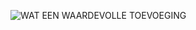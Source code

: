 ![WAT EEN WAARDEVOLLE TOEVOEGING](https://github.com/github/docs/actions/workflows/run-tests.yml/badge.svg)
